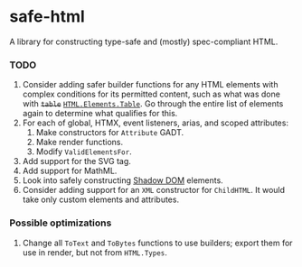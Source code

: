 # safe-html

A library for constructing type-safe and (mostly) spec-compliant HTML.

### TODO

1. Consider adding safer builder functions for any HTML elements with complex conditions for its permitted content, such as what was done with <del>`table`</del> <ins>`HTML.Elements.Table`</ins>. Go through the entire list of elements again to determine what qualifies for this.
2. For each of global, HTMX, event listeners, arias, and scoped
attributes:
    1. Make constructors for `Attribute` GADT.
    2. Make render functions.
    3. Modify `ValidElementsFor`.
3. Add support for the SVG tag.
4. Add support for MathML.
5. Look into safely constructing [Shadow DOM](https://developer.mozilla.org/en-US/docs/Web/API/Web_components/Using_shadow_DOM) elements.
6. Consider adding support for an `XML` constructor for `ChildHTML`. It would take only custom elements and attributes.

### Possible optimizations

1. Change all `ToText` and `ToBytes` functions to use builders; export them for use in render, but not from `HTML.Types`.

